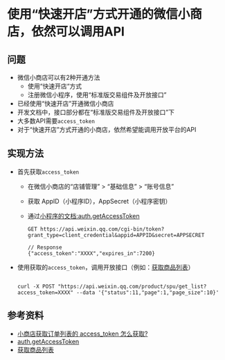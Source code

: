 # 使用“快速开店”方式开通的微信小商店，依然可以调用API

## 问题
* 微信小商店可以有2种开通方法
  * 使用“快速开店“方式
  * 注册微信小程序，使用“标准版交易组件及开放接口”
* 已经使用“快速开店”开通微信小商店
* 开发文档中，接口部分都在“标准版交易组件及开放接口”下
* 大多数API需要`access_token`
* 对于“快速开店”方式开通的小商店，依然希望能调用开放平台的API

## 实现方法
* 首先获取`access_token`
  * 在微信小商店的“店铺管理” > “基础信息” > “账号信息”
  * 获取 AppID（小程序ID），AppSecret（小程序密钥）
  * 通过[小程序的文档:auth.getAccessToken](https://developers.weixin.qq.com/miniprogram/dev/api-backend/open-api/access-token/auth.getAccessToken.html)

    ```
    GET https://api.weixin.qq.com/cgi-bin/token?grant_type=client_credential&appid=APPID&secret=APPSECRET

    // Response
    {"access_token":"XXXX","expires_in":7200}
    ```
* 使用获取的`access_token`，调用开放接口（例如：[获取商品列表](https://developers.weixin.qq.com/doc/ministore/minishopopencomponent/API/spu/get_spu_list.html)）

  ```

  curl -X POST "https://api.weixin.qq.com/product/spu/get_list?access_token=XXXX" --data '{"status":11,"page":1,"page_size":10}'

  ```

## 参考资料
* [小商店获取订单列表的 access_token 怎么获取?](https://developers.weixin.qq.com/community/develop/doc/000e40ad5206a84fba7b9902751400?_at=1611730857061)
* [auth.getAccessToken](https://developers.weixin.qq.com/miniprogram/dev/api-backend/open-api/access-token/auth.getAccessToken.html)
* [获取商品列表](https://developers.weixin.qq.com/doc/ministore/minishopopencomponent/API/spu/get_spu_list.html)

